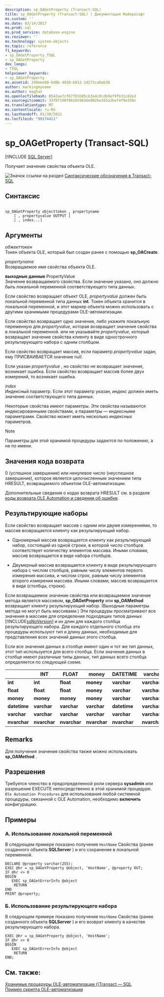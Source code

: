 ```yaml
---
description: sp_OAGetProperty (Transact-SQL)
title: sp_OAGetProperty (Transact-SQL) | Документация Майкрософт
ms.custom: ''
ms.date: 03/14/2017
ms.prod: sql
ms.prod_service: database-engine
ms.reviewer: ''
ms.technology: system-objects
ms.topic: reference
f1_keywords:
- sp_OAGetProperty_TSQL
- sp_OAGetProperty
dev_langs:
- TSQL
helpviewer_keywords:
- sp_OAGetProperty
ms.assetid: 240eeeb9-6d8b-4930-b912-1d273ca0ab38
author: markingmyname
ms.author: maghan
ms.openlocfilehash: 0542ae7cf67fb5b05c63a4c8cdb9ef9fb31c62e2
ms.sourcegitcommit: 33f0f190f962059826e002be165a2bef4f9e350c
ms.translationtype: MT
ms.contentlocale: ru-RU
ms.lasthandoff: 01/30/2021
ms.locfileid: "99174411"
---
```

# <a name="sp_oagetproperty-transact-sql"></a>sp_OAGetProperty (Transact-SQL)
[!INCLUDE [SQL Server](../../includes/applies-to-version/sqlserver.md)]

  Получает значение свойства объекта OLE.  
  
 ![Значок ссылки на раздел](../../database-engine/configure-windows/media/topic-link.gif "Значок ссылки на раздел") [Синтаксические обозначения в Transact-SQL](../../t-sql/language-elements/transact-sql-syntax-conventions-transact-sql.md)  
  
## <a name="syntax"></a>Синтаксис  
  
```  
  
sp_OAGetProperty objecttoken , propertyname   
    [ , propertyvalue OUTPUT ]  
    [ , index...]   
```  
  
## <a name="arguments"></a>Аргументы  
 *обжекттокен*  
 Токен объекта OLE, который был создан ранее с помощью **sp_OACreate**.  
  
 *propertyname*  
 Возвращаемое имя свойства объекта OLE.  
  
  **выходные данные** PropertyValue  
 Значение возвращаемого свойства. Если значение указано, оно должно быть локальной переменной соответствующего типа данных.  
  
 Если свойство возвращает объект OLE, *propertyvalue* должен быть локальной переменной типа данных **int**. Токен объекта хранится в локальной переменной, и этот маркер объекта можно использовать с другими хранимыми процедурами OLE-автоматизации.  
  
 Если свойство возвращает одно значение, либо укажите локальную переменную для *propertyvalue*, которая возвращает значение свойства в локальной переменной. или не указывайте *propertyvalue*, который возвращает значение свойства клиенту в виде однострочного результирующего набора с одним столбцом.  
  
 Если свойство возвращает массив, если параметр *propertyvalue* задан, ему ПРИСВАИВАЕТСЯ значение null.  
  
 Если указан *propertyvalue* , но свойство не возвращает значение, возникает ошибка. Если свойство возвращает массив более двух измерений, то возникает ошибка.  
  
 *index*  
 Индексный параметр. Если этот параметр указан, *индекс* должен иметь значение соответствующего типа данных.  
  
 Некоторые свойства имеют параметры. Эти свойства называются индексированными свойствами, а параметры — индексными параметрами. Свойство может иметь несколько индексных параметров.  
  
> [!NOTE]  
>  Параметры для этой хранимой процедуры задаются по положению, а не по имени.  
  
## <a name="return-code-values"></a>Значения кода возврата  
 0 (успешное завершение) или ненулевое число (неуспешное завершение), которое является целочисленным значением типа HRESULT, возвращаемого объектом OLE-автоматизации.  
  
 Дополнительные сведения о кодах возврата HRESULT см. в разделе [коды возврата OLE Automation и сведения об ошибке](../../relational-databases/stored-procedures/ole-automation-return-codes-and-error-information.md).  
  
## <a name="result-sets"></a>Результирующие наборы  
 Если свойство возвращает массив с одним или двумя измерениями, то массив возвращается клиенту как результирующий набор.  
  
-   Одномерный массив возвращается клиенту как результирующий набор, состоящий из одной строки, в которой число столбцов соответствует количеству элементов массива. Иными словами, массив возвращается в виде набора столбцов.  
  
-   Двумерный массив возвращается клиенту в виде результирующего набора с числом столбцов, равным числу элементов первого измерения массива, и числом строк, равным числу элементов второго измерения массива. Иными словами, массив возвращается в виде (столбцы, строки).  
  
 Если возвращаемое значение свойства или возвращаемое значение метода является массивом, **sp_OAGetProperty** или **sp_OAMethod** возвращает клиенту результирующий набор. (Выходные параметры метода не могут быть массивами.) Эти процедуры просматривают все значения в массиве для определения подходящих типов данных [!INCLUDE[ssNoVersion](../../includes/ssnoversion-md.md)] и их длин для каждого столбца результирующего набора. Для каждого отдельного столбца эти процедуры используют тип и длину данных, необходимые для представления всех значений данных этого столбца.  
  
 Если все значения данных в столбце имеют один и тот же тип данных, этот тип используется для всего столбца. Если значения данных в столбце имеют различные типы данных, тип данных всего столбца определяется по следующей схеме.  
  
||INT|FLOAT|money|DATETIME|varchar|nvarchar|  
|------|---------|-----------|-----------|--------------|-------------|--------------|  
|**int**|**int**|**float**|**money**|**varchar**|**varchar**|**nvarchar**|  
|**float**|**float**|**float**|**money**|**varchar**|**varchar**|**nvarchar**|  
|**money**|**money**|**money**|**money**|**varchar**|**varchar**|**nvarchar**|  
|**datetime**|**varchar**|**varchar**|**varchar**|**datetime**|**varchar**|**nvarchar**|  
|**varchar**|**varchar**|**varchar**|**varchar**|**varchar**|**varchar**|**nvarchar**|  
|**nvarchar**|**nvarchar**|**nvarchar**|**nvarchar**|**nvarchar**|**nvarchar**|**nvarchar**|  
  
## <a name="remarks"></a>Remarks  
 Для получения значения свойства также можно использовать **sp_OAMethod** .  
  
## <a name="permissions"></a>Разрешения  
 Требуется членство в предопределенной роли сервера **sysadmin** или разрешение EXECUTE непосредственно в этой хранимой процедуре. `Ole Automation Procedures` для использования любой системной процедуры, связанной с OLE Automation, необходимо **включить** конфигурацию.  
  
## <a name="examples"></a>Примеры  
  
### <a name="a-using-a-local-variable"></a>A. Использование локальной переменной  
 В следующем примере показано получение `HostName` Свойства (ранее созданного объекта **SQLServer** ) и его сохранение в локальной переменной.  
  
```  
DECLARE @property varchar(255);  
EXEC @hr = sp_OAGetProperty @object, 'HostName', @property OUT;  
IF @hr <> 0  
BEGIN  
   EXEC sp_OAGetErrorInfo @object  
    RETURN  
END  
PRINT @property;  
```  
  
### <a name="b-using-a-result-set"></a>Б. Использование результирующего набора  
 В следующем примере показано получение `HostName` Свойства (ранее созданного объекта **SQLServer** ) и его возврат клиенту в качестве результирующего набора.  
  
```  
EXEC @hr = sp_OAGetProperty @object, 'HostName';  
IF @hr <> 0  
BEGIN  
   EXEC sp_OAGetErrorInfo @object  
    RETURN  
END;  
```  
  
## <a name="see-also"></a>См. также:  
 [Хранимые процедуры OLE-автоматизации &#40;&#41;Transact — SQL ](../../relational-databases/system-stored-procedures/ole-automation-stored-procedures-transact-sql.md)   
 [Пример скрипта OLE-автоматизации](../../relational-databases/stored-procedures/ole-automation-sample-script.md)  
  
  
